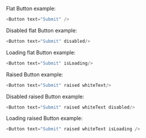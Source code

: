 Flat Button example:

```js
<Button text="Submit" />
```

Disabled flat Button example:

```js
<Button text="Submit" disabled/>
```

Loading flat Button example:

```js
<Button text="Submit" isLoading/>
```

Raised Button example:

```js
<Button text="Submit" raised whiteText/>
```

Disabled raised Button example:

```js
<Button text="Submit" raised whiteText disabled/>
```

Loading raised Button example:

```js
<Button text="Submit" raised whiteText isLoading />
```
